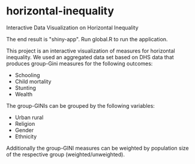 # horizontal-inequality
Interactive Data Visualization on Horizontal Inequality

The end result is "shiny-app". Run global.R to run the application.

This project is an interactive visualization of measures for horizontal inequality. We used an aggregated data set based on DHS data that produces group-Gini measures for the following outcomes:
- Schooling
- Child mortality
- Stunting
- Wealth

The group-GINIs can be grouped by the following variables: 
- Urban rural
- Religion
- Gender
- Ethnicity

Additionally the group-GINI measures can be weighted by population size of the respective group (weighted/unweighted). 
